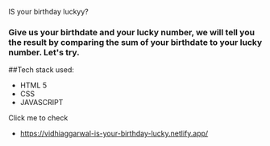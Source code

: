 IS your birthday luckyy?
### Give us your birthdate and your lucky number, we will tell you the result by comparing the sum of your birthdate to your lucky number. Let's try.

##Tech stack used:
* HTML 5
* CSS
* JAVASCRIPT

Click me to check 
* https://vidhiaggarwal-is-your-birthday-lucky.netlify.app/
